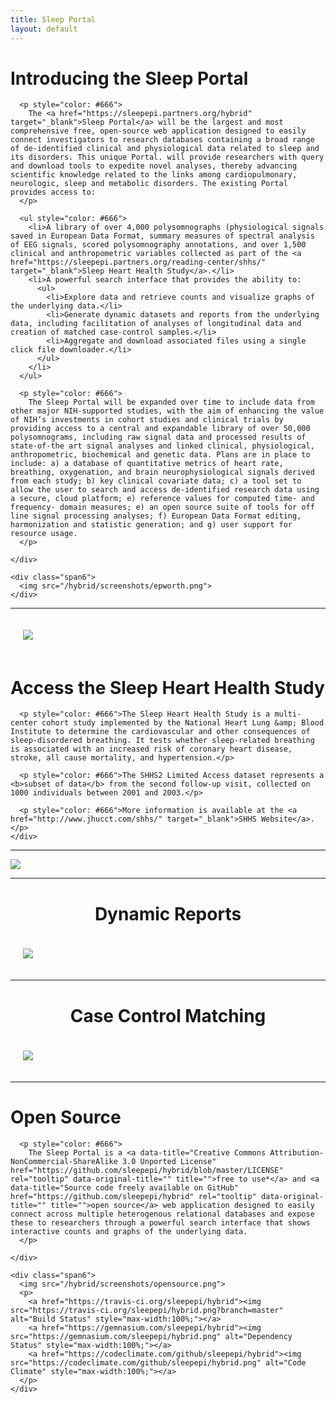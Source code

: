 ```yaml
---
title: Sleep Portal
layout: default
---
```


<div class="well white">

  <div class="row-fluid">
    <div class="span6">
      <h1 class="about-title">Introducing the Sleep Portal</h1>

      <p style="color: #666">
        The <a href="https://sleepepi.partners.org/hybrid" target="_blank">Sleep Portal</a> will be the largest and most comprehensive free, open-source web application designed to easily connect investigators to research databases containing a broad range of de-identified clinical and physiological data related to sleep and its disorders. This unique Portal. will provide researchers with query and download tools to expedite novel analyses, thereby advancing scientific knowledge related to the links among cardiopulmonary, neurologic, sleep and metabolic disorders. The existing Portal provides access to:
      </p>

      <ul style="color: #666">
        <li>A library of over 4,000 polysomnographs (physiological signals saved in European Data Format, summary measures of spectral analysis of EEG signals, scored polysomnography annotations, and over 1,500 clinical and anthropometric variables collected as part of the <a href="https://sleepepi.partners.org/reading-center/shhs/" target="_blank">Sleep Heart Health Study</a>.</li>
        <li>A powerful search interface that provides the ability to:
          <ul>
            <li>Explore data and retrieve counts and visualize graphs of the underlying data.</li>
            <li>Generate dynamic datasets and reports from the underlying data, including facilitation of analyses of longitudinal data and creation of matched case-control samples.</li>
            <li>Aggregate and download associated files using a single click file downloader.</li>
          </ul>
        </li>
      </ul>

      <p style="color: #666">
        The Sleep Portal will be expanded over time to include data from other major NIH-supported studies, with the aim of enhancing the value of NIH’s investments in cohort studies and clinical trials by providing access to a central and expandable library of over 50,000 polysomnograms, including raw signal data and processed results of state-of-the art signal analyses and linked clinical, physiological, anthropometric, biochemical and genetic data. Plans are in place to include: a) a database of quantitative metrics of heart rate, breathing, oxygenation, and brain neurophysiological signals derived from each study; b) key clinical covariate data; c) a tool set to allow the user to search and access de-identified research data using a secure, cloud platform; e) reference values for computed time- and frequency- domain measures; e) an open source suite of tools for off line signal processing analyses; f) European Data Format editing, harmonization and statistic generation; and g) user support for resource usage.
      </p>

    </div>

    <div class="span6">
      <img src="/hybrid/screenshots/epworth.png">
    </div>
  </div>

</div>

<hr class="blank" />

<div class="well white">

  <div class="row-fluid">
    <div class="span12">
      <img class="pull-left" src="/hybrid/screenshots/shhs.png" style="margin: 20px 30px 20px 20px;">
      <h1 class="about-title">Access the Sleep Heart Health Study</h1>

      <p style="color: #666">The Sleep Heart Health Study is a multi-center cohort study implemented by the National Heart Lung &amp; Blood Institute to determine the cardiovascular and other consequences of sleep-disordered breathing. It tests whether sleep-related breathing is associated with an increased risk of coronary heart disease, stroke, all cause mortality, and hypertension.</p>

      <p style="color: #666">The SHHS2 Limited Access dataset represents a <b>subset of data</b> from the second follow-up visit, collected on 1000 individuals between 2001 and 2003.</p>

      <p style="color: #666">More information is available at the <a href="http://www.jhucct.com/shhs/" target="_blank">SHHS Website</a>.</p>
    </div>
  </div>

</div>

<hr class="blank" />

<div class="well white">
  <img src="/hybrid/screenshots/specify.png">
</div>

<hr class="blank" />

<div class="well white">
  <h1 class="about-title" style="text-align:center;">Dynamic Reports</h1>
  <img src="/hybrid/screenshots/reports.png" style="margin: 20px;max-width: 97%;">
</div>


<hr class="blank" />

<div class="well white">
  <h1 class="about-title" style="text-align:center;">Case Control Matching</h1>
  <img src="/hybrid/screenshots/matching.png" style="margin: 20px;max-width: 97%;">
</div>

<hr class="blank" />

<div class="well white">

  <div class="row-fluid">
    <div class="span6">
      <h1 class="about-title">Open Source</h1>

      <p style="color: #666">
        The Sleep Portal is a <a data-title="Creative Commons Attribution-NonCommercial-ShareAlike 3.0 Unported License" href="https://github.com/sleepepi/hybrid/blob/master/LICENSE" rel="tooltip" data-original-title="" title="">free to use*</a> and <a data-title="Source code freely available on GitHub" href="https://github.com/sleepepi/hybrid" rel="tooltip" data-original-title="" title="">open source</a> web application designed to easily connect across multiple heterogenous relational databases and expose these to researchers through a powerful search interface that shows interactive counts and graphs of the underlying data.
      </p>

    </div>

    <div class="span6">
      <img src="/hybrid/screenshots/opensource.png">
      <p>
        <a href="https://travis-ci.org/sleepepi/hybrid"><img src="https://travis-ci.org/sleepepi/hybrid.png?branch=master" alt="Build Status" style="max-width:100%;"></a>
        <a href="https://gemnasium.com/sleepepi/hybrid"><img src="https://gemnasium.com/sleepepi/hybrid.png" alt="Dependency Status" style="max-width:100%;"></a>
        <a href="https://codeclimate.com/github/sleepepi/hybrid"><img src="https://codeclimate.com/github/sleepepi/hybrid.png" alt="Code Climate" style="max-width:100%;"></a>
      </p>
    </div>
  </div>
</div>
